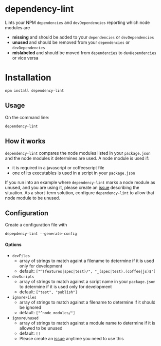 # dependency-lint
Lints your NPM `dependencies` and `devDependencies` reporting which node modules are
* **missing** and should be added to your `dependencies` or `devDependencies`
* **unused** and should be removed from your `dependencies` or `devDependencies`
* **mislabeled** and should be moved from `dependencies` to `devDependencies` or vice versa

# Installation
```
npm install dependency-lint
```

## Usage
On the command line:
```
dependency-lint
```

## How it works
`dependency-lint` compares the node modules listed in your `package.json` and the node modules it determines are used. A node module is used if:
* it is required in a javascript or coffeescript file
* one of its executables is used in a script in your `package.json`

If you run into an example where `dependency-lint` marks a node module as unused, and you are using it, please create an [issue](https://github.com/charlierudolph/dependency-lint/issues) describing the situation. As a short-term solution, configure `dependency-lint` to allow that node module to be unused.

## Configuration
Create a configuration file with
```
depepdency-lint --generate-config
```

#### Options
* `devFiles`
  * array of strings to match againt a filename to determine if it is used only for development
  * default: `["^(features|spec|test)/", "_(spec|test).(coffee|js)$"]`
* `devScripts`
  * array of strings to match against a script name in your `package.json` to determine if it is used only for development
  * default: `["test", "publish"]`
* `ignoreFiles`
  * array of strings to match against a filename to determine if it should be ignored
  * default: `["^node_modules/"]`
* `ignoreUnused`
  * array of strings to match against a module name to determine if it is allowed to be unused
  * default: `[]`
  * Please create an [issue](https://github.com/charlierudolph/dependency-lint/issues) anytime you need to use this



